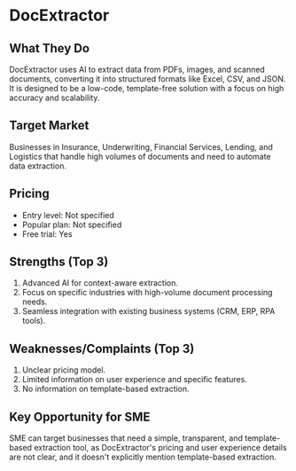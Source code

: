 # DocExtractor

## What They Do
DocExtractor uses AI to extract data from PDFs, images, and scanned documents, converting it into structured formats like Excel, CSV, and JSON. It is designed to be a low-code, template-free solution with a focus on high accuracy and scalability.

## Target Market
Businesses in Insurance, Underwriting, Financial Services, Lending, and Logistics that handle high volumes of documents and need to automate data extraction.

## Pricing
- Entry level: Not specified
- Popular plan: Not specified
- Free trial: Yes

## Strengths (Top 3)
1. Advanced AI for context-aware extraction.
2. Focus on specific industries with high-volume document processing needs.
3. Seamless integration with existing business systems (CRM, ERP, RPA tools).

## Weaknesses/Complaints (Top 3)
1. Unclear pricing model.
2. Limited information on user experience and specific features.
3. No information on template-based extraction.

## Key Opportunity for SME
SME can target businesses that need a simple, transparent, and template-based extraction tool, as DocExtractor's pricing and user experience details are not clear, and it doesn't explicitly mention template-based extraction.